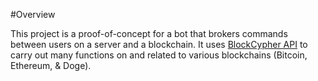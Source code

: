 #Overview

This project is a proof-of-concept for a bot that brokers commands between users on a server and a blockchain. It uses [BlockCypher API](https://www.blockcypher.com/dev/) to carry out many functions on and related to various blockchains (Bitcoin, Ethereum, & Doge).  

